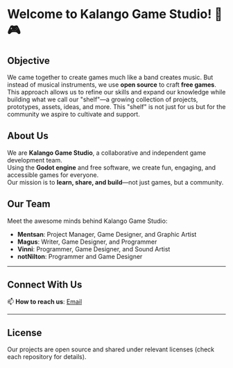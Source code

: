 # Welcome to Kalango Game Studio! 🦎🎮

## Objective
We came together to create games much like a band creates music. But instead of musical instruments, we use **open source** to craft **free games**. This approach allows us to refine our skills and expand our knowledge while building what we call our "shelf"—a growing collection of projects, prototypes, assets, ideas, and more. This "shelf" is not just for us but for the community we aspire to cultivate and support.

## About Us  
We are **Kalango Game Studio**, a collaborative and independent game development team.  
Using the **Godot engine** and free software, we create fun, engaging, and accessible games for everyone.  
Our mission is to **learn, share, and build**—not just games, but a community.  

## Our Team  
Meet the awesome minds behind Kalango Game Studio:  
- **Mentsan**: Project Manager, Game Designer, and Graphic Artist  
- **Magus**: Writer, Game Designer, and Programmer  
- **Vinni**: Programmer, Game Designer, and Sound Artist  
- **notNilton**: Programmer and Game Designer  

---

## Connect With Us  
📫 **How to reach us**: [Email](mailto:kalango.gamestudio@gmail.com)  

---

## License  
Our projects are open source and shared under relevant licenses (check each repository for details).  
